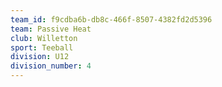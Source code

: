 ```yaml
---
team_id: f9cdba6b-db8c-466f-8507-4382fd2d5396
team: Passive Heat
club: Willetton
sport: Teeball
division: U12
division_number: 4
---
```

